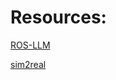 # Resources:

[ROS-LLM](https://github.com/Auromix/ROS-LLM)

[sim2real](https://github.com/NVlabs/handover-sim2real)